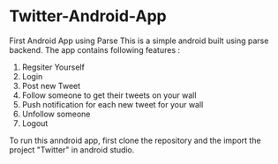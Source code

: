 # Twitter-Android-App
First Android App using Parse
This is a simple android built using parse backend.
The app contains following features :
  1. Regsiter Yourself
  2. Login
  3. Post new Tweet
  4. Follow someone to get their tweets on your wall
  5. Push notification for each new tweet for your wall
  6. Unfollow someone
  7. Logout
  
To run this anndroid app, first clone the repository and the import the project "Twitter" in android studio.
